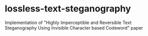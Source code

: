 # lossless-text-steganography
Implementation of "Highly Imperceptible and Reversible Text Steganography Using Invisible Character based Codeword" paper

